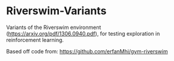# Riverswim-Variants
Variants of the Riverswim environment (https://arxiv.org/pdf/1306.0940.pdf), for testing exploration in reinforcement learning.

Based off code from: https://github.com/erfanMhi/gym-riverswim 
